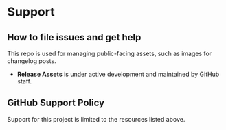 # Support 

## How to file issues and get help

This repo is used for managing public-facing assets, such as images for changelog posts.

- **Release Assets** is under active development and maintained by GitHub staff.

## GitHub Support Policy

Support for this project is limited to the resources listed above.
